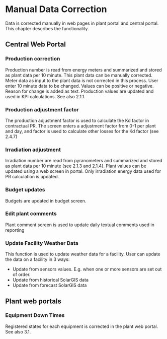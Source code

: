 # Manual Data Correction

Data is corrected manually in web pages in plant portal and central portal.
This chapter describes the functionality.
## Central Web Portal
### Production correction
Production number is read from energy meters and summarized and stored as plant data per 10 minute. This plant data can be manually corrected. Meter data as input to the plant data is not corrected in this process.
User enter 10 minute data to be changed. Values can be positive or negative. Reason for change is added as text. Production values are updated and used in KPI calculations.
See also 2.1.1.
### Production adjustment factor
The production adjustment factor is used to calculate the Kd factor in contractual PR. The screen enters a adjustment factor from 0-1 per plant and day, and factor is used to calculate other losses for the Kd factor (see 2.4.7)
### Irradiation adjustment
Irradiation number are read from pyranometers and summarized and stored as plant data per 10 minute (see 2.1.3 and 2.1.4). Plant values can be updated using a web screen in portal. Only irradiation energy data used for PR calculation is updated.
### Budget updates
Budgets are updated in budget screen.
### Edit plant comments
Plant comment screen is used to update daily textual comments used in reporting
### Update Facility Weather Data
This function is used to update weather data for a facility. User can update the data on a facility in 3 ways:
- Update from sensors values. E.g. when one or more sensors are set out of order.
- Update from historical SolarGIS data
- Update from forecast SolarGIS data
## Plant web portals
### Equipment Down Times
Registered states for each equipment is corrected in the plant web portal.
See also 3.1.